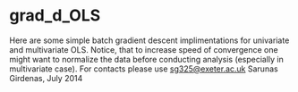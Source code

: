 grad_d_OLS
==========

Here are some simple batch gradient descent implimentations for univariate and multivariate OLS.
Notice, that to increase speed of convergence one might want to normalize the data before
conducting analysis (especially in multivariate case).
For contacts please use sg325@exeter.ac.uk
Sarunas Girdenas, July 2014
